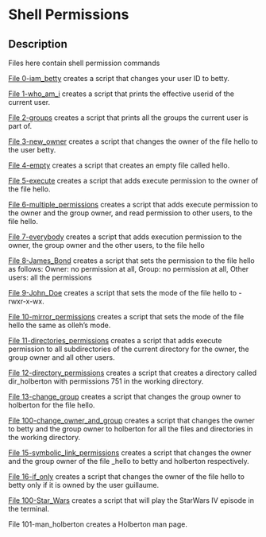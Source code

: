 # Shell Permissions
## Description
Files here contain shell permission commands

[File 0-iam_betty](./0-iam_betty) creates a script that changes your user ID to betty.

[File 1-who_am_i](./1-who_am_i) creates a script that prints the effective userid of the current user.

[File 2-groups](./2-groups) creates a script that prints all the groups the current user is part of.

[File 3-new_owner](./3-new_owner) creates a script that changes the owner of the file hello to the user betty.

[File 4-empty](./4-empty) creates a script that creates an empty file called hello.

[File 5-execute](./5-execute) creates a script that adds execute permission to the owner of the file hello.

[File 6-multiple_permissions](./6-multiple_permissions) creates a script that adds execute permission to the owner and the group owner, and read permission to other users, to the file hello.

[File 7-everybody](./7-everybody) creates a script that adds execution permission to the owner, the group owner and the other users, to the file hello

[File 8-James_Bond](./8-James_Bond) creates a script that sets the permission to the file hello as follows:
Owner: no permission at all, Group: no permission at all, Other users: all the permissions

[File 9-John_Doe](./9-John_Doe) creates a script that sets the mode of the file hello to -rwxr-x-wx.

[File 10-mirror_permissions](./10-mirror_permissions) creates a script that sets the mode of the file hello the same as olleh’s mode.

[File 11-directories_permissions](./11-directories_permissions) creates a script that adds execute permission to all subdirectories of the current directory for the owner, the group owner and all other users.

[File 12-directory_permissions](./12-directory_permissions) creates a script that creates a directory called dir_holberton with permissions 751 in the working directory.

[File 13-change_group](./13-change_group) creates a script that changes the group owner to holberton for the file hello.

[File 100-change_owner_and_group](./100-change_owner_and_group) creates a script that changes the owner to betty and the group owner to holberton for all the files and directories in the working directory.

[File 15-symbolic_link_permissions](./101-symbolic_link_permissions) creates a script that changes the owner and the group owner of the file _hello to betty and holberton respectively.

[File 16-if_only](./16-if_only) creates a script that changes the owner of the file hello to betty only if it is owned by the user guillaume.

[File 100-Star_Wars](./100-Star_Wars) creates a script that will play the StarWars IV episode in the terminal.

File 101-man_holberton creates a Holberton man page.
